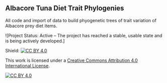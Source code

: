 ## Albacore Tuna Diet Trait Phylogenies

All code and import of data to build phyogenetic trees of trait variation of Albacore prey diet items. 

</a> ![Project Status: Active – The project has reached a stable, usable state and is being actively developed.]

Shield: [![CC BY 4.0][cc-by-shield]][cc-by]

This work is licensed under a
[Creative Commons Attribution 4.0 International License][cc-by].

[![CC BY 4.0][cc-by-image]][cc-by]

[cc-by]: http://creativecommons.org/licenses/by/4.0/
[cc-by-image]: https://i.creativecommons.org/l/by/4.0/88x31.png
[cc-by-shield]: https://img.shields.io/badge/License-CC%20BY%204.0-lightgrey.svg
